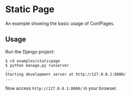 # Static Page

An example showing the basic usage of ConfPages.


## Usage

Run the Django project:

```
$ cd examples/staticpage
$ python manage.py runserver
...
Starting development server at http://127.0.0.1:8000/
...
```

Now access `http://127.0.0.1:8000/` in your browser.
